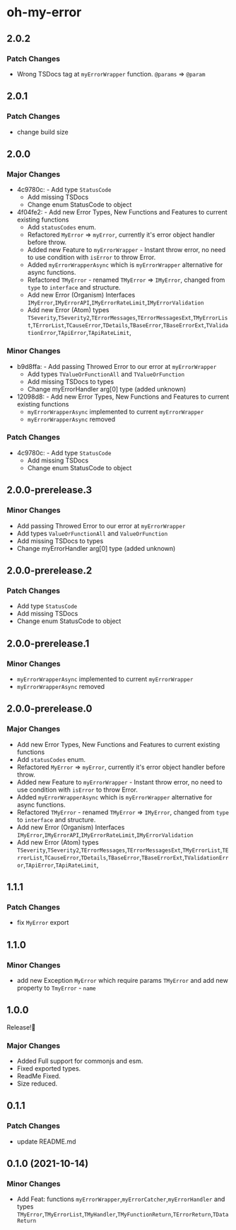 # oh-my-error

## 2.0.2

### Patch Changes

- Wrong TSDocs tag at `myErrorWrapper` function. `@params` => `@param`

## 2.0.1

### Patch Changes

- change build size

## 2.0.0

### Major Changes

- 4c9780c: - Add type `StatusCode`
  - Add missing TSDocs
  - Change enum StatusCode to object
- 4f04fe2: - Add new Error Types, New Functions and Features to current existing functions
  - Add `statusCodes` enum.
  - Refactored `MyError` => `myError`, currently it's error object handler before throw.
  - Added new Feature to `myErrorWrapper` - Instant throw error, no need to use condition with `isError` to throw Error.
  - Added `myErrorWrapperAsync` which is `myErrorWrapper` alternative for async functions.
  - Refactored `TMyError` - renamed `TMyError` => `IMyError`, changed from `type` to `interface` and structure.
  - Add new Error (Organism) Interfaces `IMyError`,`IMyErrorAPI`,`IMyErrorRateLimit`,`IMyErrorValidation`
  - Add new Error (Atom) types
    `TSeverity`,`TSeverity2`,`TErrorMessages`,`TErrorMessagesExt`,`TMyErrorList`,`TErrorList`,`TCauseError`,`TDetails`,`TBaseError`,`TBaseErrorExt`,`TValidationError`,`TApiError`,`TApiRateLimit`,

### Minor Changes

- b9d8ffa: - Add passing Throwed Error to our error at `myErrorWrapper`
  - Add types `TValueOrFunctionAll` and `TValueOrFunction`
  - Add missing TSDocs to types
  - Change myErrorHandler arg[0] type (added unknown)
- 12098d8: - Add new Error Types, New Functions and Features to current existing functions
  - `myErrorWrapperAsync` implemented to current `myErrorWrapper`
  - `myErrorWrapperAsync` removed

### Patch Changes

- 4c9780c: - Add type `StatusCode`
  - Add missing TSDocs
  - Change enum StatusCode to object

## 2.0.0-prerelease.3

### Minor Changes

- Add passing Throwed Error to our error at `myErrorWrapper`
- Add types `ValueOrFunctionAll` and `ValueOrFunction`
- Add missing TSDocs to types
- Change myErrorHandler arg[0] type (added unknown)

## 2.0.0-prerelease.2

### Patch Changes

- Add type `StatusCode`
- Add missing TSDocs
- Change enum StatusCode to object

## 2.0.0-prerelease.1

### Minor Changes

- `myErrorWrapperAsync` implemented to current `myErrorWrapper`
- `myErrorWrapperAsync` removed

## 2.0.0-prerelease.0

### Major Changes

- Add new Error Types, New Functions and Features to current existing functions
- Add `statusCodes` enum.
- Refactored `MyError` => `myError`, currently it's error object handler before throw.
- Added new Feature to `myErrorWrapper` - Instant throw error, no need to use condition with `isError` to throw Error.
- Added `myErrorWrapperAsync` which is `myErrorWrapper` alternative for async functions.
- Refactored `TMyError` - renamed `TMyError` => `IMyError`, changed from `type` to `interface` and structure.
- Add new Error (Organism) Interfaces `IMyError`,`IMyErrorAPI`,`IMyErrorRateLimit`,`IMyErrorValidation`
- Add new Error (Atom) types
  `TSeverity`,`TSeverity2`,`TErrorMessages`,`TErrorMessagesExt`,`TMyErrorList`,`TErrorList`,`TCauseError`,`TDetails`,`TBaseError`,`TBaseErrorExt`,`TValidationError`,`TApiError`,`TApiRateLimit`,

## 1.1.1

### Patch Changes

- fix `MyError` export

## 1.1.0

### Minor Changes

- add new Exception `MyError` which require params `TMyError` and add new property to `TmyError` - `name`

## 1.0.0

Release!🎉

### Major Changes

- Added Full support for commonjs and esm.
- Fixed exported types.
- ReadMe Fixed.
- Size reduced.

## 0.1.1

### Patch Changes

- update README.md

## 0.1.0 (2021-10-14)

### Minor Changes

- Add Feat: functions `myErrorWrapper`,`myErrorCatcher`,`myErrorHandler` and types
  `TMyError`,`TMyErrorList`,`TMyHandler`,`TMyFunctionReturn`,`TErrorReturn`,`TDataReturn`
